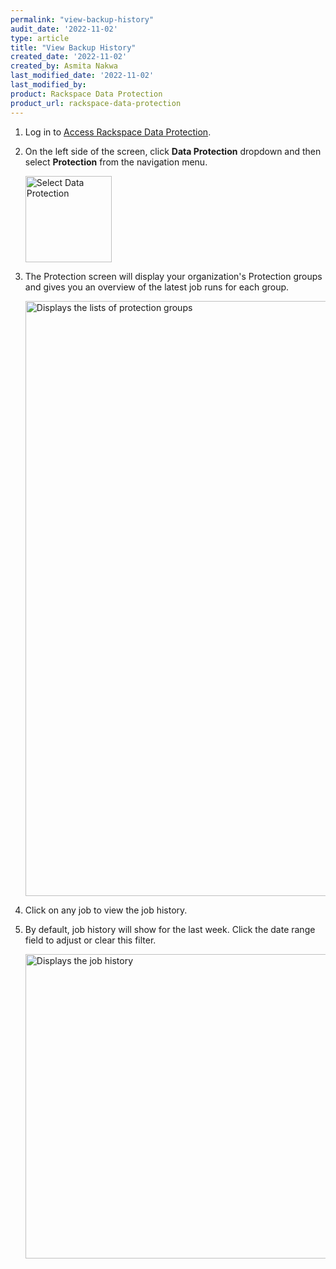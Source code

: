 ```yaml
---
permalink: "view-backup-history"
audit_date: '2022-11-02'
type: article
title: "View Backup History"
created_date: '2022-11-02'
created_by: Asmita Nakwa
last_modified_date: '2022-11-02'
last_modified_by: 
product: Rackspace Data Protection
product_url: rackspace-data-protection
---
```


1. Log in to [Access Rackspace Data Protection](support/how-to/access-data-protection).

2. On the left side of the screen, click **Data Protection** dropdown and then select **Protection** from the navigation menu.

   <img width="138" alt="Select Data Protection" src="/support/how-to/view-backup-history/view_backup_history1.png">

3. The Protection screen will display your organization's Protection groups and gives you an overview of the latest job runs for each group.

   <img width="952" alt="Displays the lists of protection groups" src="/support/how-to/view-backup-history/view_backup_history2.png">

4. Click on any job to view the job history.

5. By default, job history will show for the last week. Click the date range field to adjust or clear this filter.

   <img width="487" alt="Displays the job history" src="/support/how-to/view-backup-history/view_backup_history3.png">
   